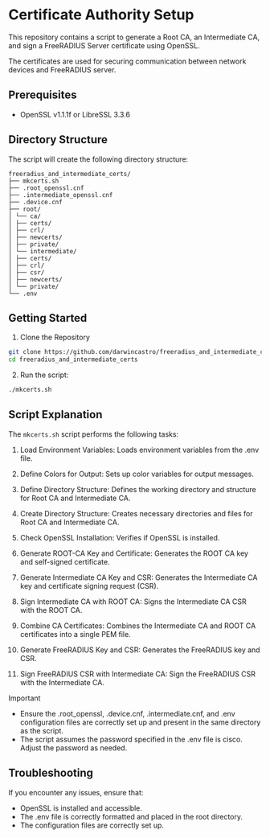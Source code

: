 # Certificate Authority Setup

This repository contains a script to generate a Root CA, an Intermediate CA, and sign a FreeRADIUS Server certificate using OpenSSL. 

The certificates are used for securing communication between network devices and FreeRADIUS server.

## Prerequisites

- OpenSSL v1.1.1f or LibreSSL 3.3.6

## Directory Structure

The script will create the following directory structure:

```
freeradius_and_intermediate_certs/
├── mkcerts.sh
├── .root_openssl.cnf
├── .intermediate_openssl.cnf
├── .device.cnf
├── root/
│ └── ca/
│ ├── certs/
│ ├── crl/
│ ├── newcerts/
│ ├── private/
│ └── intermediate/
│ ├── certs/
│ ├── crl/
│ ├── csr/
│ ├── newcerts/
│ └── private/
└── .env
```

## Getting Started

1. Clone the Repository

```sh
git clone https://github.com/darwincastro/freeradius_and_intermediate_certs.git
cd freeradius_and_intermediate_certs
```

2. Run the script:

```sh
./mkcerts.sh
```

## Script Explanation
The `mkcerts.sh` script performs the following tasks:

1. Load Environment Variables:
    Loads environment variables from the .env file.

2. Define Colors for Output:
    Sets up color variables for output messages.

3. Define Directory Structure:
    Defines the working directory and structure for Root CA and Intermediate CA.

4. Create Directory Structure:
    Creates necessary directories and files for Root CA and Intermediate CA.

5. Check OpenSSL Installation:
    Verifies if OpenSSL is installed.

6. Generate ROOT-CA Key and Certificate:
    Generates the ROOT CA key and self-signed certificate.

7. Generate Intermediate CA Key and CSR:
    Generates the Intermediate CA key and certificate signing request (CSR).

8. Sign Intermediate CA with ROOT CA:
    Signs the Intermediate CA CSR with the ROOT CA.

9. Combine CA Certificates:
Combines the Intermediate CA and ROOT CA certificates into a single PEM file.

10. Generate FreeRADIUS Key and CSR:
    Generates the FreeRADIUS key and CSR.

11. Sign FreeRADIUS CSR with Intermediate CA:
    Sign the FreeRADIUS CSR with the Intermediate CA.


> [!IMPORTANT]  
> - Ensure the .root_openssl, .device.cnf, .intermediate.cnf, and .env configuration files are correctly set up and present in the same directory as the script.
> - The script assumes the password specified in the .env file is cisco. Adjust the password as needed.


## Troubleshooting
If you encounter any issues, ensure that:

- OpenSSL is installed and accessible.
- The .env file is correctly formatted and placed in the root directory.
- The configuration files are correctly set up.


